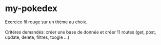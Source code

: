 # my-pokedex

Exercice fil rouge sur un thème au choix.           
</br>Critères demandés: créer une base de donnée et créer 11 routes (get, post, update, delete, filtres, toogle ...)

